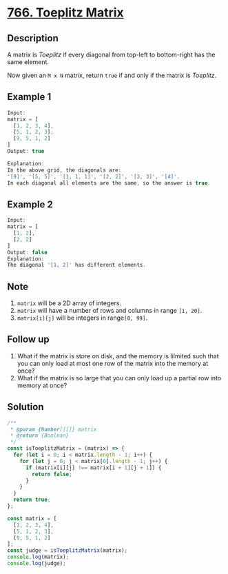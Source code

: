 # [766. Toeplitz Matrix](https://leetcode.com/problems/toeplitz-matrix/description/)

## Description

A matrix is *Toeplitz* if every diagonal from top-left to bottom-right has the same element.  

Now given an `M x N` matrix, return `true` if and only if the matrix is *Toeplitz*.  

## Example 1

```javascript
Input:
matrix = [
  [1, 2, 3, 4],
  [5, 1, 2, 3],
  [9, 5, 1, 2]
]
Output: true

Explanation:
In the above grid, the diagonals are:
'[9]', '[5, 5]', '[1, 1, 1]', '[2, 2]', '[3, 3]', '[4]'.
In each diagonal all elements are the same, so the answer is true.
```

## Example 2

```javascript
Input:
matrix = [
  [1, 2],
  [2, 2]
]
Output: false
Explanation:
The diagonal '[1, 2]' has different elements.
```

## Note

1. `matrix` will be a 2D array of integers.
2. `matrix` will have a number of rows and columns in range `[1, 20]`.
3. `matrix[i][j]` will be integers in range`[0, 99]`.

## Follow up

1. What if the matrix is store on disk, and the memory is lilmited such that you can only load at most one row of the matrix into the memory at once?
2. What if the matrix is so large that you can only load up a partial row into memory at once?

## Solution

```javascript
/**
 * @param {Number[][]} matrix
 * @return {Boolean}
 */
const isToeplitzMatrix = (matrix) => {
  for (let i = 0; i < matrix.length - 1; i++) {
    for (let j = 0; j < matrix[0].length - 1; j++) {
      if (matrix[i][j] !== matrix[i + 1][j + 1]) {
        return false;
      }
    }
  }
  return true;
};

const matrix = [
  [1, 2, 3, 4],
  [5, 1, 2, 3],
  [9, 5, 1, 2]
];
const judge = isToeplitzMatrix(matrix);
console.log(matrix);
console.log(judge);
```